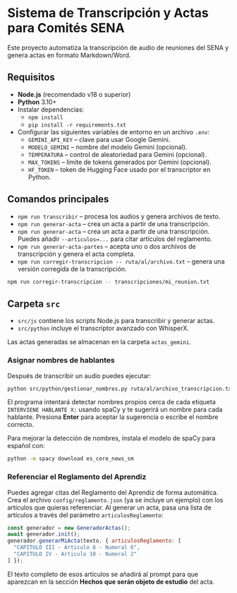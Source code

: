 # Sistema de Transcripción y Actas para Comités SENA

Este proyecto automatiza la transcripción de audio de reuniones del SENA y genera actas en formato Markdown/Word.

## Requisitos

- **Node.js** (recomendado v18 o superior)
- **Python** 3.10+
- Instalar dependencias:
  - `npm install`
  - `pip install -r requirements.txt`
- Configurar las siguientes variables de entorno en un archivo `.env`:
  - `GEMINI_API_KEY` – clave para usar Google Gemini.
  - `MODELO_GEMINI` – nombre del modelo Gemini (opcional).
  - `TEMPERATURA` – control de aleatoriedad para Gemini (opcional).
  - `MAX_TOKENS` – límite de tokens generados por Gemini (opcional).
  - `HF_TOKEN` – token de Hugging Face usado por el transcriptor en Python.

## Comandos principales

- `npm run transcribir` – procesa los audios y genera archivos de texto.
- `npm run generar-acta` – crea un acta a partir de una transcripción.
- `npm run generar-acta` – crea un acta a partir de una transcripción. Puedes añadir `--articulos=...` para citar artículos del reglamento.
- `npm run generar-acta-partes` – acepta uno o dos archivos de transcripción y genera el acta completa.
- `npm run corregir-transcripcion -- ruta/al/archivo.txt` – genera una versión corregida de la transcripción.

```bash
npm run corregir-transcripcion -- transcripciones/mi_reunion.txt
```

## Carpeta `src`

- `src/js` contiene los scripts Node.js para transcribir y generar actas.
- `src/python` incluye el transcriptor avanzado con WhisperX.

Las actas generadas se almacenan en la carpeta `actas_gemini`.

### Asignar nombres de hablantes

Después de transcribir un audio puedes ejecutar:

```bash
python src/python/gestionar_nombres.py ruta/al/archivo_transcripcion.txt
```

El programa intentará detectar nombres propios cerca de cada etiqueta `INTERVIENE HABLANTE X:` usando spaCy y te sugerirá un nombre para cada hablante. Presiona **Enter** para aceptar la sugerencia o escribe el nombre correcto.

Para mejorar la detección de nombres, instala el modelo de spaCy para español con:

```bash
python -m spacy download es_core_news_sm
```

### Referenciar el Reglamento del Aprendiz

Puedes agregar citas del Reglamento del Aprendiz de forma automática. Crea el archivo `config/reglamento.json` (ya se incluye un ejemplo) con los artículos que quieras referenciar. Al generar un acta, pasa una lista de artículos a través del parámetro `articulosReglamento`:

```js
const generador = new GeneradorActas();
await generador.init();
generador.generarMiActa(texto, { articulosReglamento: [
  "CAPITULO III - Articulo 8 - Numeral 6",
  "CAPITULO IV - Articulo 10 - Numeral 2"
] });
```

El texto completo de esos artículos se añadirá al prompt para que aparezcan en la sección **Hechos que serán objeto de estudio** del acta.
